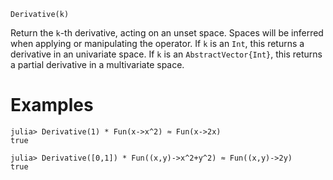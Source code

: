```
Derivative(k)
```

Return the `k`-th derivative, acting on an unset space. Spaces will be inferred when applying or manipulating the operator. If `k` is an `Int`, this returns a derivative in an univariate space. If `k` is an `AbstractVector{Int}`, this returns a partial derivative in a multivariate space.

# Examples

```jldoctest
julia> Derivative(1) * Fun(x->x^2) ≈ Fun(x->2x)
true

julia> Derivative([0,1]) * Fun((x,y)->x^2+y^2) ≈ Fun((x,y)->2y)
true
```
